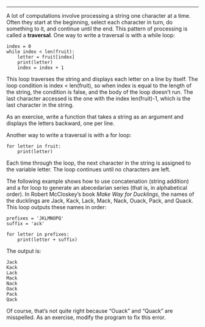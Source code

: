 --------------------------------------

A lot of computations involve processing a string one character at a time. Often they start at the beginning, select each character in turn, do something to it, and continue until the end. This pattern of processing is called a <span>**traversal**</span>. One way to write a traversal is with a <span>while</span> loop:

    index = 0
    while index < len(fruit):
        letter = fruit[index]
        print(letter)
        index = index + 1

This loop traverses the string and displays each letter on a line by itself. The loop condition is <span>index \< len(fruit)</span>, so when <span>index</span> is equal to the length of the string, the condition is false, and the body of the loop doesn’t run. The last character accessed is the one with the index <span>len(fruit)-1</span>, which is the last character in the string.

As an exercise, write a function that takes a string as an argument and displays the letters backward, one per line.

Another way to write a traversal is with a <span>for</span> loop:

    for letter in fruit:
        print(letter)

Each time through the loop, the next character in the string is assigned to the variable <span>letter</span>. The loop continues until no characters are left.

The following example shows how to use concatenation (string addition) and a <span>for</span> loop to generate an abecedarian series (that is, in alphabetical order). In Robert McCloskey’s book <span>*Make Way for Ducklings*</span>, the names of the ducklings are Jack, Kack, Lack, Mack, Nack, Ouack, Pack, and Quack. This loop outputs these names in order:

    prefixes = 'JKLMNOPQ'
    suffix = 'ack'

    for letter in prefixes:
        print(letter + suffix)

The output is:

    Jack
    Kack
    Lack
    Mack
    Nack
    Oack
    Pack
    Qack

Of course, that’s not quite right because “Ouack” and “Quack” are misspelled. As an exercise, modify the program to fix this error.


